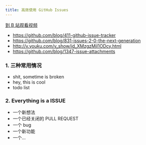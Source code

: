 ```yaml
---
title: 高效使用 GitHub Issues
---
```


[到 B 站观看视频](https://www.bilibili.com/video/av96724596)

- <https://github.com/blog/411-github-issue-tracker>
- <https://github.com/blog/831-issues-2-0-the-next-generation>
- <http://v.youku.com/v_show/id_XMzgzMjI1ODcy.html>
- <https://github.com/blog/1347-issue-attachments>

### 1. 三种常用情况
   
- shit, sometime is broken
- hey, this is cool 
- todo list

### 2. Everything is a ISSUE
    
- 一个新想法
- 一个已经关闭的 PULL REQUEST
- 一个 bug
- 一个新功能
- 一个...
